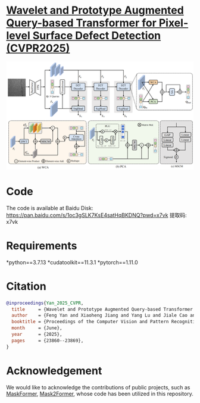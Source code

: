 # [Wavelet and Prototype Augmented Query-based Transformer for Pixel-level Surface Defect Detection (CVPR2025)](https://openaccess.thecvf.com/content/CVPR2025/papers/Yan_Wavelet_and_Prototype_Augmented_Query-based_Transformer_for_Pixel-level_Surface_Defect_CVPR_2025_paper.pdf)

![image](.//network.png)
# Code
The code is available at Baidu Disk: https://pan.baidu.com/s/1oc3gSLK7KsE4satHqBKDNQ?pwd=x7vk 提取码: x7vk 
# Requirements
*python==3.7.13 
*cudatoolkit==11.3.1 
*pytorch==1.11.0 
# Citation
```bibtex
@inproceedings{Yan_2025_CVPR,
  title     = {Wavelet and Prototype Augmented Query-based Transformer for Pixel-level Surface Defect Detection},
  author    = {Feng Yan and Xiaoheng Jiang and Yang Lu and Jiale Cao and Dong Chen and Mingliang Xu},
  booktitle = {Proceedings of the Computer Vision and Pattern Recognition Conference (CVPR)},
  month     = {June},
  year      = {2025},
  pages     = {23860--23869},
}
```
# Acknowledgement
We would like to acknowledge the contributions of public projects, such as [MaskFormer](https://github.com/facebookresearch/MaskFormer), [Mask2Former](https://github.com/facebookresearch/Mask2Former), whose code has been utilized in this repository.

